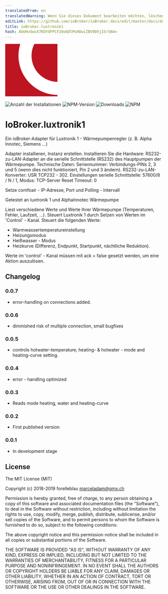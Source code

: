 ```yaml
---
translatedFrom: en
translatedWarning: Wenn Sie dieses Dokument bearbeiten möchten, löschen Sie bitte das Feld "translationsFrom". Andernfalls wird dieses Dokument automatisch erneut übersetzt
editLink: https://github.com/ioBroker/ioBroker.docs/edit/master/docs/de/adapterref/iobroker.luxtronik1/README.md
title: ioBroker.luxtronik1
hash: AbUHvOwsX7KDYdFPCF20o6DlMsHDwiIBV0DhjISrSN4=
---
```

![Logo](../../../en/adapterref/iobroker.luxtronik1/admin/luxtronik1.png)

![Anzahl der Installationen](http://iobroker.live/badges/luxtronik1-stable.svg)
![NPM-Version](http://img.shields.io/npm/v/iobroker.luxtronik1.svg)
![Downloads](https://img.shields.io/npm/dm/iobroker.luxtronik1.svg)
![NPM](https://nodei.co/npm/iobroker.luxtronik1.png?downloads=true)

# IoBroker.luxtronik1
Ein ioBroker-Adapter für Luxtronik 1 - Wärmepumpenregler (z. B. Alpha Innotec, Siemens ...)

Adapter installieren, Instanz erstellen.
Installieren Sie die Hardware: RS232-zu-LAN-Adapter an die serielle Schnittstelle (RS232) des Hauptpumpen der Wärmepumpe.
Technische Daten: Seriennummer: Verbindungs-PINs 2, 3 und 5 (wenn dies nicht funktioniert, Pin 2 und 3 ändern). RS232-zu-LAN-Konverter: USR TCP232 - 302.
Einstellungen serielle Schnittstelle: 57600/8 / N / 1, Modus: TCP-Server Reset Timeout: 0

Setze comfoair - IP-Adresse, Port und Polling - Intervall

Getestet an luxtronik 1 und AlphaInnotec Wärmepumpe

Liest verschiedene Werte und Werte Ihrer Wärmepumpe (Temperaturen, Fehler, Laufzeit, ...).
Steuert Luxtronik 1 durch Setzen von Werten im 'Control' - Kanal. Steuert die folgenden Werte:

- Warmwassertemperatureinstellung
- Heizungsmodus
- Heißwasser - Modus
- Heizkurve (Differenz, Endpunkt, Startpunkt, nächtliche Reduktion).

Werte im 'control' - Kanal müssen mit ack = false gesetzt werden, um eine Aktion auszulösen.

## Changelog

### 0.0.7

-   error-handling on connections added.

### 0.0.6

-   diminished risk of multiple connection, small bugfixes

### 0.0.5

-   controls hotwater-temperature, heating- & hotwater - mode and heating-curve setting.

### 0.0.4

-   error - handling optimized

### 0.0.3

-   Reads mode heating, water and heating-curve

### 0.0.2

-   First published version

### 0.0.1

-   In development stage

## License

The MIT License (MIT)

Copyright (c) 2018-2019 forelleblau marceladam@gmx.ch

Permission is hereby granted, free of charge, to any person obtaining a copy
of this software and associated documentation files (the "Software"), to deal
in the Software without restriction, including without limitation the rights
to use, copy, modify, merge, publish, distribute, sublicense, and/or sell
copies of the Software, and to permit persons to whom the Software is
furnished to do so, subject to the following conditions:

The above copyright notice and this permission notice shall be included in
all copies or substantial portions of the Software.

THE SOFTWARE IS PROVIDED "AS IS", WITHOUT WARRANTY OF ANY KIND, EXPRESS OR
IMPLIED, INCLUDING BUT NOT LIMITED TO THE WARRANTIES OF MERCHANTABILITY,
FITNESS FOR A PARTICULAR PURPOSE AND NONINFRINGEMENT. IN NO EVENT SHALL THE
AUTHORS OR COPYRIGHT HOLDERS BE LIABLE FOR ANY CLAIM, DAMAGES OR OTHER
LIABILITY, WHETHER IN AN ACTION OF CONTRACT, TORT OR OTHERWISE, ARISING FROM,
OUT OF OR IN CONNECTION WITH THE SOFTWARE OR THE USE OR OTHER DEALINGS IN
THE SOFTWARE.